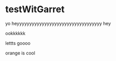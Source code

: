 # testWitGarret
yo
heyyyyyyyyyyyyyyyyyyyyyyyyyyyyyyyyyy
hey

ookkkkkk



lettts goooo

orange is cool
